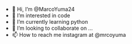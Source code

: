 - 👋 Hi, I’m @MarcoYuma24
- 👀 I’m interested in code 
- 🌱 I’m currently learning python
- 💞️ I’m looking to collaborate on ...
- 📫 How to reach me instagram at @mrcoyuma
  

<!---
MarcoYuma24/MarcoYuma24 is a ✨ special ✨ repository because its `README.md` (this file) appears on your GitHub profile.
You can click the Preview link to take a look at your changes.
--->
